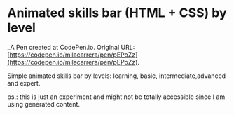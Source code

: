 # Animated skills bar (HTML + CSS) by level
 _A Pen created at CodePen.io. Original URL: [https://codepen.io/milacarrera/pen/pEPoZz](https://codepen.io/milacarrera/pen/pEPoZz).

 Simple animated skills bar by levels: learning, basic, intermediate,advanced and expert.

ps.:  this is just an experiment and might not be totally accessible since I am using generated content.